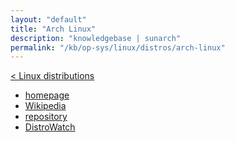 ```yaml
---
layout: "default"
title: "Arch Linux"
description: "knowledgebase | sunarch"
permalink: "/kb/op-sys/linux/distros/arch-linux"
---
```

<!--
This Source Code Form is subject to the terms of the Mozilla Public
License, v. 2.0. If a copy of the MPL was not distributed with this
file, You can obtain one at http://mozilla.org/MPL/2.0/.
-->

[< Linux distributions](distros.md)

- [homepage](https://www.archlinux.org/)
- [Wikipedia](https://en.wikipedia.org/wiki/Arch_Linux)
- [repository](https://git.archlinux.org/)
- [DistroWatch](https://distrowatch.com/table.php?distribution=arch)
